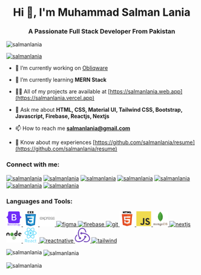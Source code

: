 <h1 align="center">Hi 👋, I'm Muhammad Salman Lania</h1>
<h3 align="center">A Passionate Full Stack Developer From Pakistan</h3>

<p align="left"> <img src="https://komarev.com/ghpvc/?username=salmanlania&label=Profile%20views&color=0e75b6&style=flat" alt="salmanlania" /> </p>

<p align="left"> <a href="https://github.com/ryo-ma/github-profile-trophy"><img src="https://github-profile-trophy.vercel.app/?username=salmanlania" alt="salmanlania" /></a> </p>



- 🔭 I’m currently working on [Obliqware](https://obliqware.pk/)

- 🌱 I’m currently learning **MERN Stack**

- 👨‍💻 All of my projects are available at [https://salmanlania.web.app](https://salmanlania.vercel.app)

- 💬 Ask me about **HTML, CSS, Material UI, Tailwind CSS, Bootstrap, Javascript, Firebase, Reactjs, Nextjs**

- 📫 How to reach me **salmanlania@gmail.com**

- 📄 Know about my experiences [https://github.com/salmanlania/resume](https://github.com/salmanlania/resume)

<h3 align="left">Connect with me:</h3>
<p align="left">
<a href="https://codepen.io/salmanlania" target="blank"><img align="center" src="https://raw.githubusercontent.com/rahuldkjain/github-profile-readme-generator/master/src/images/icons/Social/codepen.svg" alt="salmanlania" height="30" width="40" /></a>
<a href="https://linkedin.com/in/salmanlania" target="blank"><img align="center" src="https://raw.githubusercontent.com/rahuldkjain/github-profile-readme-generator/master/src/images/icons/Social/linked-in-alt.svg" alt="salmanlania" height="30" width="40" /></a>
<a href="https://codesandbox.com/salmanlania" target="blank"><img align="center" src="https://raw.githubusercontent.com/rahuldkjain/github-profile-readme-generator/master/src/images/icons/Social/codesandbox.svg" alt="salmanlania" height="30" width="40" /></a>
<a href="https://fb.com/salmanlania" target="blank"><img align="center" src="https://raw.githubusercontent.com/rahuldkjain/github-profile-readme-generator/master/src/images/icons/Social/facebook.svg" alt="salmanlania" height="30" width="40" /></a>
<a href="https://instagram.com/salmanlania" target="blank"><img align="center" src="https://raw.githubusercontent.com/rahuldkjain/github-profile-readme-generator/master/src/images/icons/Social/instagram.svg" alt="salmanlania" height="30" width="40" /></a>
<a href="https://www.youtube.com/@salmanlania" target="blank"><img align="center" src="https://raw.githubusercontent.com/rahuldkjain/github-profile-readme-generator/master/src/images/icons/Social/youtube.svg" alt="salmanlania" height="30" width="40" /></a>
<a href="https://www.fiverr.com/salmanlania" target="blank"><img align="center" src="https://raw.githubusercontent.com/rahuldkjain/github-profile-readme-generator/master/src/images/icons/Social/fiverr.svg" alt="salmanlania" height="30" width="40" /></a>
</p>

<h3 align="left">Languages and Tools:</h3>
<p align="left"> <a href="https://getbootstrap.com" target="_blank" rel="noreferrer"> <img src="https://raw.githubusercontent.com/devicons/devicon/master/icons/bootstrap/bootstrap-plain-wordmark.svg" alt="bootstrap" width="40" height="40"/> </a> <a href="https://www.w3schools.com/css/" target="_blank" rel="noreferrer"> <img src="https://raw.githubusercontent.com/devicons/devicon/master/icons/css3/css3-original-wordmark.svg" alt="css3" width="40" height="40"/> </a> <a href="https://expressjs.com" target="_blank" rel="noreferrer"> <img src="https://raw.githubusercontent.com/devicons/devicon/master/icons/express/express-original-wordmark.svg" alt="express" width="40" height="40"/> </a> <a href="https://www.figma.com/" target="_blank" rel="noreferrer"> <img src="https://www.vectorlogo.zone/logos/figma/figma-icon.svg" alt="figma" width="40" height="40"/> </a> <a href="https://firebase.google.com/" target="_blank" rel="noreferrer"> <img src="https://www.vectorlogo.zone/logos/firebase/firebase-icon.svg" alt="firebase" width="40" height="40"/> </a> <a href="https://git-scm.com/" target="_blank" rel="noreferrer"> <img src="https://www.vectorlogo.zone/logos/git-scm/git-scm-icon.svg" alt="git" width="40" height="40"/> </a> <a href="https://www.w3.org/html/" target="_blank" rel="noreferrer"> <img src="https://raw.githubusercontent.com/devicons/devicon/master/icons/html5/html5-original-wordmark.svg" alt="html5" width="40" height="40"/> </a> <a href="https://developer.mozilla.org/en-US/docs/Web/JavaScript" target="_blank" rel="noreferrer"> <img src="https://raw.githubusercontent.com/devicons/devicon/master/icons/javascript/javascript-original.svg" alt="javascript" width="40" height="40"/> </a> <a href="https://www.mongodb.com/" target="_blank" rel="noreferrer"> <img src="https://raw.githubusercontent.com/devicons/devicon/master/icons/mongodb/mongodb-original-wordmark.svg" alt="mongodb" width="40" height="40"/> </a> <a href="https://nextjs.org/" target="_blank" rel="noreferrer"> <img src="https://cdn.worldvectorlogo.com/logos/nextjs-2.svg" alt="nextjs" width="40" height="40"/> </a> <a href="https://nodejs.org" target="_blank" rel="noreferrer"> <img src="https://raw.githubusercontent.com/devicons/devicon/master/icons/nodejs/nodejs-original-wordmark.svg" alt="nodejs" width="40" height="40"/> </a> <a href="https://reactjs.org/" target="_blank" rel="noreferrer"> <img src="https://raw.githubusercontent.com/devicons/devicon/master/icons/react/react-original-wordmark.svg" alt="react" width="40" height="40"/> </a> <a href="https://reactnative.dev/" target="_blank" rel="noreferrer"> <img src="https://reactnative.dev/img/header_logo.svg" alt="reactnative" width="40" height="40"/> </a> <a href="https://redux.js.org" target="_blank" rel="noreferrer"> <img src="https://raw.githubusercontent.com/devicons/devicon/master/icons/redux/redux-original.svg" alt="redux" width="40" height="40"/> </a> <a href="https://tailwindcss.com/" target="_blank" rel="noreferrer"> <img src="https://www.vectorlogo.zone/logos/tailwindcss/tailwindcss-icon.svg" alt="tailwind" width="40" height="40"/> </a> </p>

<p><img align="left" src="https://github-readme-stats.vercel.app/api/top-langs?username=salmanlania&show_icons=true&locale=en&layout=compact" alt="salmanlania" /></p>

<p>&nbsp;<img align="center" src="https://github-readme-stats.vercel.app/api?username=salmanlania&show_icons=true&locale=en" alt="salmanlania" /></p>

<p><img align="center" src="https://github-readme-streak-stats.herokuapp.com/?user=salmanlania&" alt="salmanlania" /></p>
